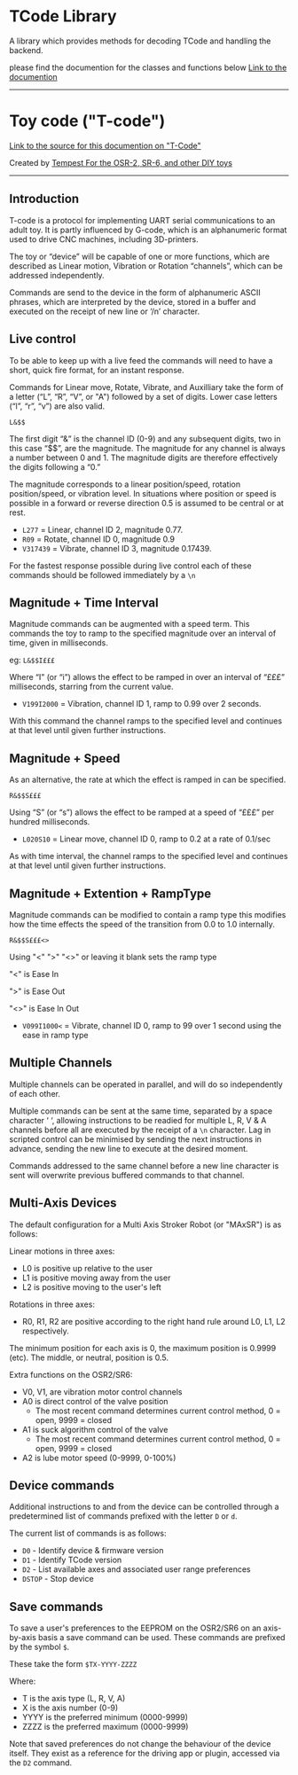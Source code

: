 # TCode Library
A library which provides methods for decoding TCode and handling the backend.

please find the documention for the classes and functions below
[Link to the documention](https://multiaxis.github.io/TCode-Library/)

---

# Toy code ("T-code")
[Link to the source for this documention on "T-Code"](https://github.com/multiaxis/tcode-spec)

Created by [Tempest For the OSR-2, SR-6, and other DIY toys](https://patreon.com/tempestvr)

---

## Introduction

T-code is a protocol for implementing UART serial communications to an adult toy. It is partly influenced by G-code, which is an alphanumeric format used to drive CNC machines, including 3D-printers.

The toy or “device” will be capable of one or more functions, which are described as Linear motion, Vibration or Rotation “channels”, which can be addressed independently.

Commands are send to the device in the form of alphanumeric ASCII phrases, which are interpreted by the device, stored in a buffer and executed on the receipt of new line or ‘/n’ character.

## Live control

To be able to keep up with a live feed the commands will need to have a short, quick fire format, for an instant response.

Commands for Linear move, Rotate, Vibrate, and Auxilliary take the form of a letter (“L”, “R”, “V”, or "A") followed by a set of digits. Lower case letters (“l”, “r”, “v”) are also valid.

`L&$$`

The first digit “&” is the channel ID (0-9) and any subsequent digits, two in this case “$$”, are the magnitude. The magnitude for any channel is always a number between 0 and 1. The magnitude digits are therefore effectively the digits following a “0.”

The magnitude corresponds to a linear position/speed, rotation position/speed, or vibration level. In situations where position or speed is possible in a forward or reverse direction 0.5 is assumed to be central or at rest.

* `L277` = Linear, channel ID 2, magnitude 0.77.
* `R09` = Rotate, channel ID 0, magnitude 0.9
* `V317439` = Vibrate, channel ID 3, magnitude 0.17439.

For the fastest response possible during live control each of these commands should be followed immediately by a `\n`

## Magnitude + Time Interval

Magnitude commands can be augmented with a speed term. This commands the toy to ramp to the specified magnitude over an interval of time, given in milliseconds.

eg:
`L&$$I£££`

Where “I” (or “i”) allows the effect to be ramped in over an interval of “£££” milliseconds, starring from the current value.

* `V199I2000` = Vibration, channel ID 1, ramp to 0.99 over 2 seconds.

With this command the channel ramps to the specified level and continues at that level until given further instructions.

## Magnitude + Speed

As an alternative, the rate at which the effect is ramped in can be specified.

`R&$$S£££`

Using “S” (or “s”) allows the effect to be ramped at a speed of “£££” per hundred milliseconds.

* `L020S10` = Linear move, channel ID 0, ramp to 0.2 at a rate of 0.1/sec

As with time interval, the channel ramps to the specified level and continues at that level until given further instructions.

## Magnitude + Extention + RampType

Magnitude commands can be modified to contain a ramp type this modifies how the time effects the speed of the transition from 0.0 to 1.0 internally.

`R&$$S£££<>`

Using "<" ">" "<>" or leaving it blank sets the ramp type 

"<" is Ease In

">" is Ease Out

"<>" is Ease In Out 

* `V099I1000<` = Vibrate, channel ID 0, ramp to 99 over 1 second using the ease in ramp type

## Multiple Channels

Multiple channels can be operated in parallel, and will do so independently of each other. 

Multiple commands can be sent at the same time, separated by a space character ‘ ‘, allowing instructions to be readied for multiple L, R, V & A channels before all are executed by the receipt of a `\n` character. Lag in scripted control can be minimised by sending the next instructions in advance, sending the new line to execute at the desired moment.

Commands addressed to the same channel before a new line character is sent will overwrite previous buffered commands to that channel.

## Multi-Axis Devices 

The default configuration for a Multi Axis Stroker Robot (or "MAxSR") is as follows:

Linear motions in three axes:
* L0 is positive up relative to the user
* L1 is positive moving away from the user
* L2 is positive moving to the user's left

Rotations in three axes:
* R0, R1, R2 are positive according to the right hand rule around L0, L1, L2 respectively.

The minimum position for each axis is 0, the maximum position is 0.9999 (etc). The middle, or neutral, position is 0.5.

Extra functions on the OSR2/SR6:
* V0, V1, are vibration motor control channels
* A0 is direct control of the valve position 
  * The most recent command determines current control method, 0 = open, 9999 = closed
* A1 is suck algorithm control of the valve
  * The most recent command determines current control method, 0 = open, 9999 = closed
* A2 is lube motor speed (0-9999, 0-100%)

## Device commands

Additional instructions to and from the device can be controlled through a predetermined list of commands prefixed with the letter `D` or `d`.

The current list of commands is as follows:

* `D0` - Identify device & firmware version
* `D1` - Identify TCode version
* `D2` - List available axes and associated user range preferences
* `DSTOP` - Stop device

## Save commands

To save a user's preferences to the EEPROM on the OSR2/SR6 on an axis-by-axis basis a save command
can be used. These commands are prefixed by the symbol `$`.

These take the form `$TX-YYYY-ZZZZ`

Where:
* T is the axis type (L, R, V, A)
* X is the axis number (0-9)
* YYYY is the preferred minimum (0000-9999)
* ZZZZ is the preferred maximum (0000-9999)

Note that saved preferences do not change the behaviour of the device itself. They exist as a reference for the driving app or plugin, accessed via the `D2` command.
